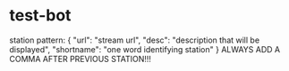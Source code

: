 ﻿# test-bot

station pattern:
{
	"url": "stream url",
	"desc": "description that will be displayed",
	"shortname": "one word identifying station"
}
ALWAYS ADD A COMMA AFTER PREVIOUS STATION!!!
